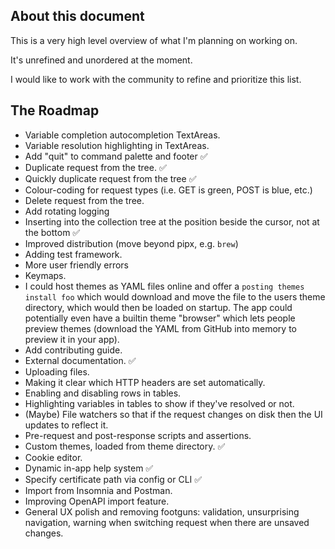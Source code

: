 ## About this document

This is a very high level overview of what I'm planning on working on.

It's unrefined and unordered at the moment.

I would like to work with the community to refine and prioritize this list.

## The Roadmap

- Variable completion autocompletion TextAreas.
- Variable resolution highlighting in TextAreas.
- Add "quit" to command palette and footer ✅
- Duplicate request from the tree. ✅
- Quickly duplicate request from the tree ✅
- Colour-coding for request types (i.e. GET is green, POST is blue, etc.)
- Delete request from the tree.  
- Add rotating logging
- Inserting into the collection tree at the position beside the cursor, not at the bottom ✅
- Improved distribution (move beyond pipx, e.g. `brew`)  
- Adding test framework.  
- More user friendly errors
- Keymaps.
- I could host themes as YAML files online and offer a `posting themes install foo` which would download and move the file to the users theme directory, which would then be loaded on startup. The app could potentially even have a builtin theme "browser" which lets people preview themes (download the YAML from GitHub into memory to preview it in your app).
- Add contributing guide.  
- External documentation. ✅
- Uploading files.  
- Making it clear which HTTP headers are set automatically.  
- Enabling and disabling rows in tables.
- Highlighting variables in tables to show if they've resolved or not.  
- (Maybe) File watchers so that if the request changes on disk then the UI updates to reflect it.
- Pre-request and post-response scripts and assertions.  
- Custom themes, loaded from theme directory. ✅
- Cookie editor.  
- Dynamic in-app help system ✅
- Specify certificate path via config or CLI ✅
- Import from Insomnia and Postman.
- Improving OpenAPI import feature.  
- General UX polish and removing footguns: validation, unsurprising navigation, warning when switching request when there are unsaved changes.